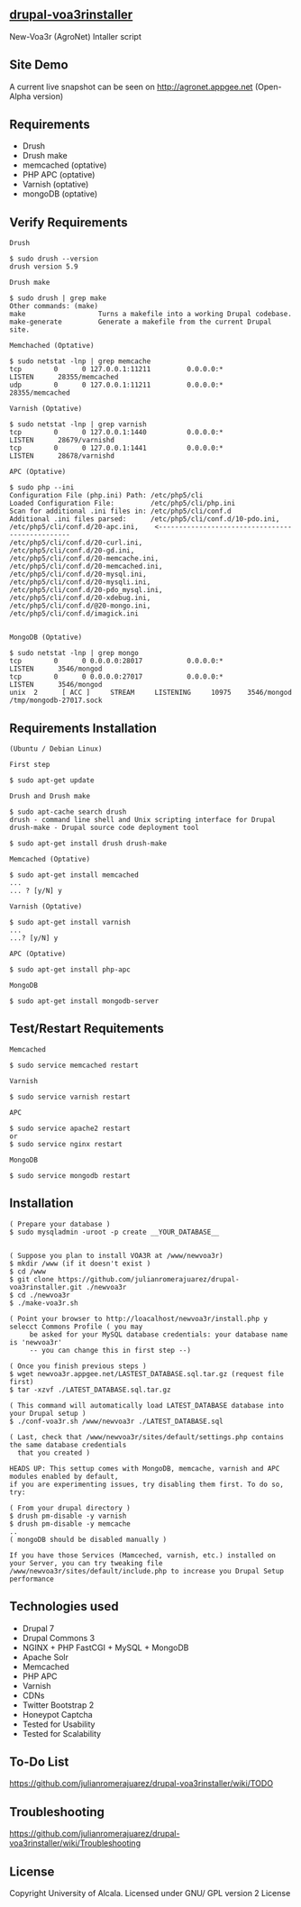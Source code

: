 [drupal-voa3rinstaller](#)
--

New-Voa3r (AgroNet) Intaller script

Site Demo
--

A current live snapshot can be seen on http://agronet.appgee.net (Open-Alpha version)

Requirements
--

- Drush
- Drush make  
- memcached (optative)
- PHP APC (optative)
- Varnish (optative)
- mongoDB (optative) 

Verify Requirements
--

    Drush 
    
    $ sudo drush --version
    drush version 5.9
    
    Drush make
    
    $ sudo drush | grep make
    Other commands: (make)
    make                  Turns a makefile into a working Drupal codebase.
    make-generate         Generate a makefile from the current Drupal site.
      
    Memchached (Optative)
    
    $ sudo netstat -lnp | grep memcache
    tcp        0      0 127.0.0.1:11211         0.0.0.0:*               LISTEN      28355/memcached
    udp        0      0 127.0.0.1:11211         0.0.0.0:*                           28355/memcached
    
    Varnish (Optative)
    
    $ sudo netstat -lnp | grep varnish
    tcp        0      0 127.0.0.1:1440          0.0.0.0:*               LISTEN      28679/varnishd
    tcp        0      0 127.0.0.1:1441          0.0.0.0:*               LISTEN      28678/varnishd
    
    APC (Optative)
    
    $ sudo php --ini
    Configuration File (php.ini) Path: /etc/php5/cli
    Loaded Configuration File:         /etc/php5/cli/php.ini
    Scan for additional .ini files in: /etc/php5/cli/conf.d
    Additional .ini files parsed:      /etc/php5/cli/conf.d/10-pdo.ini,
    /etc/php5/cli/conf.d/20-apc.ini,    <------------------------------------------------
    /etc/php5/cli/conf.d/20-curl.ini,
    /etc/php5/cli/conf.d/20-gd.ini,
    /etc/php5/cli/conf.d/20-memcache.ini,
    /etc/php5/cli/conf.d/20-memcached.ini,
    /etc/php5/cli/conf.d/20-mysql.ini,
    /etc/php5/cli/conf.d/20-mysqli.ini,
    /etc/php5/cli/conf.d/20-pdo_mysql.ini,
    /etc/php5/cli/conf.d/20-xdebug.ini,
    /etc/php5/cli/conf.d/@20-mongo.ini,
    /etc/php5/cli/conf.d/imagick.ini
    
    
    MongoDB (Optative)
    
    $ sudo netstat -lnp | grep mongo
    tcp        0      0 0.0.0.0:28017           0.0.0.0:*               LISTEN      3546/mongod
    tcp        0      0 0.0.0.0:27017           0.0.0.0:*               LISTEN      3546/mongod
    unix  2      [ ACC ]     STREAM     LISTENING     10975    3546/mongod         /tmp/mongodb-27017.sock
    

Requirements Installation
--
    (Ubuntu / Debian Linux)
    
    First step
    
    $ sudo apt-get update
    
    Drush and Drush make
    
    $ sudo apt-cache search drush
    drush - command line shell and Unix scripting interface for Drupal
    drush-make - Drupal source code deployment tool
    
    $ sudo apt-get install drush drush-make
    
    Memcached (Optative)
    
    $ sudo apt-get install memcached 
    ...
    ... ? [y/N] y
    
    Varnish (Optative)
    
    $ sudo apt-get install varnish
    ...
    ...? [y/N] y
    
    APC (Optative)
    
    $ sudo apt-get install php-apc
    
    MongoDB
    
    $ sudo apt-get install mongodb-server
    
    
Test/Restart Requitements 
--

    Memcached
    
    $ sudo service memcached restart
    
    Varnish
    
    $ sudo service varnish restart
    
    APC
    
    $ sudo service apache2 restart
    or
    $ sudo service nginx restart
    
    MongoDB
    
    $ sudo service mongodb restart

Installation
--
    
    ( Prepare your database )
    $ sudo mysqladmin -uroot -p create __YOUR_DATABASE__
     
    
    ( Suppose you plan to install VOA3R at /www/newvoa3r)
    $ mkdir /www (if it doesn't exist )
    $ cd /www
    $ git clone https://github.com/julianromerajuarez/drupal-voa3rinstaller.git ./newvoa3r
    $ cd ./newvoa3r
    $ ./make-voa3r.sh 
    
    ( Point your browser to http://loacalhost/newvoa3r/install.php y selecct Commons Profile ( you may 
         be asked for your MySQL database credentials: your database name is 'newvoa3r' 
         -- you can change this in first step --)

    ( Once you finish previous steps )
    $ wget newvoa3r.appgee.net/LASTEST_DATABASE.sql.tar.gz (request file first)
    $ tar -xzvf ./LATEST_DATABASE.sql.tar.gz
    
    ( This command will automatically load LATEST_DATABASE database into your Drupal setup )
    $ ./conf-voa3r.sh /www/newvoa3r ./LATEST_DATABASE.sql 

    ( Last, check that /www/newvoa3r/sites/default/settings.php contains the same database credentials 
      that you created )

    HEADS UP: This settup comes with MongoDB, memcache, varnish and APC modules enabled by default,
    if you are experimenting issues, try disabling them first. To do so, try:
    
    ( From your drupal directory )
    $ drush pm-disable -y varnish
    $ drush pm-disable -y memcache
    ..
    ( mongoDB should be disabled manually )

    If you have those Services (Mamceched, varnish, etc.) installed on your Server, you can try tweaking file
    /www/newvoa3r/sites/default/include.php to increase you Drupal Setup performance 
    
   


Technologies used
--

- Drupal 7
- Drupal Commons 3
- NGINX + PHP FastCGI + MySQL +  MongoDB
- Apache Solr
- Memcached
- PHP APC
- Varnish
- CDNs
- Twitter Bootstrap 2 
- Honeypot Captcha 
- Tested for Usability
- Tested for Scalability

To-Do List
--

https://github.com/julianromerajuarez/drupal-voa3rinstaller/wiki/TODO

Troubleshooting
--

https://github.com/julianromerajuarez/drupal-voa3rinstaller/wiki/Troubleshooting

License
--

Copyright University of Alcala. Licensed under GNU/ GPL version 2 License  
